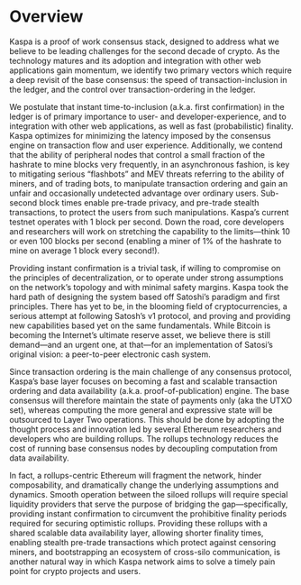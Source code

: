 # Overview

Kaspa is a proof of work consensus stack, designed to address what we believe to be leading challenges for the second decade of crypto. As the technology matures and its adoption and integration with other web applications gain momentum, we identify two primary vectors which require a deep revisit of the base consensus: the speed of transaction-inclusion in the ledger, and the control over transaction-ordering in the ledger.

We postulate that instant time-to-inclusion (a.k.a. first confirmation) in the ledger is of primary importance to user- and developer-experience, and to integration with other web applications, as well as fast (probabilistic) finality. Kaspa optimizes for minimizing the latency imposed by the consensus engine on transaction flow and user experience. Additionally, we contend that the ability of peripheral nodes that control a small fraction of the hashrate to mine blocks very frequently, in an asynchronous fashion, is key to mitigating serious “flashbots” and MEV threats referring to the ability of miners, and of trading bots, to manipulate transaction ordering and gain an unfair and occasionally undetected advantage over ordinary users. Sub-second block times enable pre-trade privacy, and pre-trade stealth transactions, to protect the users from such manipulations. Kaspa’s current testnet operates with 1 block per second. Down the road, core developers and researchers will work on stretching the capability to the limits—think 10 or even 100 blocks per second (enabling a miner of 1% of the hashrate to mine on average 1 block every second!). 

Providing instant confirmation is a trivial task, if willing to compromise on the principles of decentralization, or to operate under strong assumptions on the network’s topology and with minimal safety margins. Kaspa took the hard path of designing the system based off Satoshi’s paradigm and first principles. There has yet to be, in the blooming field of cryptocurrencies, a serious attempt at following Satosh’s v1 protocol, and proving and providing new capabilities based yet on the same fundamentals. While Bitcoin is becoming the Internet’s ultimate reserve asset, we believe there is still demand—and an urgent one, at that—for an implementation of Satosi’s original vision: a peer-to-peer electronic cash system.

Since transaction ordering is the main challenge of any consensus protocol, Kaspa’s base layer focuses on becoming a fast and scalable transaction ordering and data availability (a.k.a. proof-of-publication) engine. The base consensus will therefore maintain the state of payments only (aka the UTXO set), whereas computing the more general and expressive state will be outsourced to Layer Two operations. This should be done by adopting the thought process and innovation led by several Ethereum researchers and developers who are building rollups. The rollups technology reduces the cost of running base consensus nodes by decoupling computation from data availability. 

In fact, a rollups-centric Ethereum will fragment the network, hinder composability, and dramatically change the underlying assumptions and dynamics. Smooth operation between the siloed rollups will require special liquidity providers that serve the purpose of bridging the gap—specifically, providing instant confirmation to circumvent the prohibitive finality periods required for securing optimistic rollups. Providing these rollups with a shared scalable data availability layer, allowing shorter finality times, enabling stealth pre-trade transactions which protect against censoring miners, and bootstrapping an ecosystem of cross-silo communication, is another natural way in which Kaspa network aims to solve a timely pain point for crypto projects and users.
